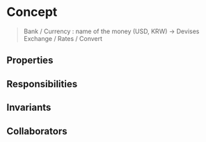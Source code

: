 # Concept

> Bank / Currency : name of the money (USD, KRW) -> Devises Exchange / Rates / Convert

## Properties



## Responsibilities



## Invariants

 

## Collaborators

 
